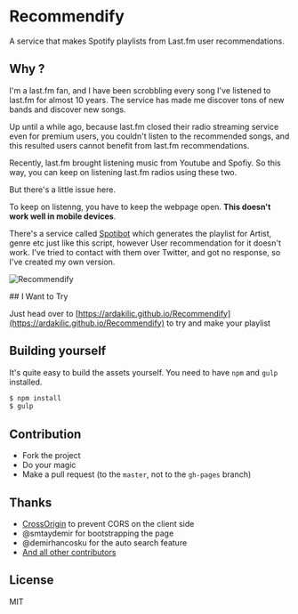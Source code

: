 # Recommendify
A service that makes Spotify playlists from Last.fm user recommendations.


## Why ?
I'm a last.fm fan, and I have been scrobbling every song I've listened to last.fm for almost 10 years. The service has made me discover tons of new bands and discover new songs.

Up until a while ago, because last.fm closed their radio streaming service even for premium users, you couldn't listen to the recommended songs, and this resulted users cannot benefit from last.fm recommendations.

Recently, last.fm brought listening music from Youtube and Spofiy. So this way, you can keep on listening last.fm radios using these two.

But there's a little issue here.

To keep on listenng, you have to keep the webpage open. **This doesn't work well in mobile devices**. 

There's a service called [Spotibot](http://www.spotibot.com) which generates the playlist for Artist, genre etc just like this script, however User recommendation for it doesn't work. I've tried to contact with them over Twitter, and got no response, so I've created my own version.

![Recommendify](https://i.imgur.com/t9g1Yyk.png)

## I Want to Try

Just head over to [https://ardakilic.github.io/Recommendify](https://ardakilic.github.io/Recommendify) to try and make your playlist

## Building yourself

It's quite easy to build the assets yourself. You need to have `npm` and `gulp` installed.

```bash
$ npm install
$ gulp
```

## Contribution
* Fork the project
* Do your magic
* Make a pull request (to the `master`, not to the `gh-pages` branch)

## Thanks
* [CrossOrigin](https://crossorigin.me/) to prevent CORS on the client side
* @smtaydemir for bootstrapping the page
* @demirhancosku for the auto search feature
* [And all other contributors](https://github.com/Ardakilic/Recommendify/graphs/contributors)


## License
MIT